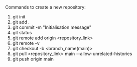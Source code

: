 Commands to create a new repository:

1. git init
2. git add .
3. git commit -m "Initialisation message"
4. git status
5. git remote add origin <repository_link>
6. git remote -v
7. git checkout -b <branch_name(main)>
8. git pull <repository_link> main --allow-unrelated-histories
9. git push origin main
